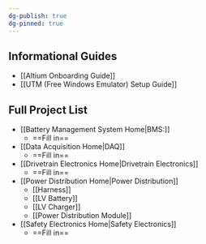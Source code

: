 ```yaml
---
dg-publish: true
dg-pinned: true
---
```

## Informational Guides
- [[Altium Onboarding Guide]]
- [[UTM (Free Windows Emulator) Setup Guide]]

## Full Project List
- [[Battery Management System Home|BMS:]]
	- ==Fill in==
- [[Data Acquisition Home|DAQ]]
	- ==Fill in==
- [[Drivetrain Electronics Home|Drivetrain Electronics]]
	- ==Fill in==
- [[Power Distribution Home|Power Distribution]]
	- [[Harness]]
	- [[LV Battery]]
	- [[LV Charger]]
	- [[Power Distribution Module]]
- [[Safety Electronics Home|Safety Electronics]]
	- ==Fill in==